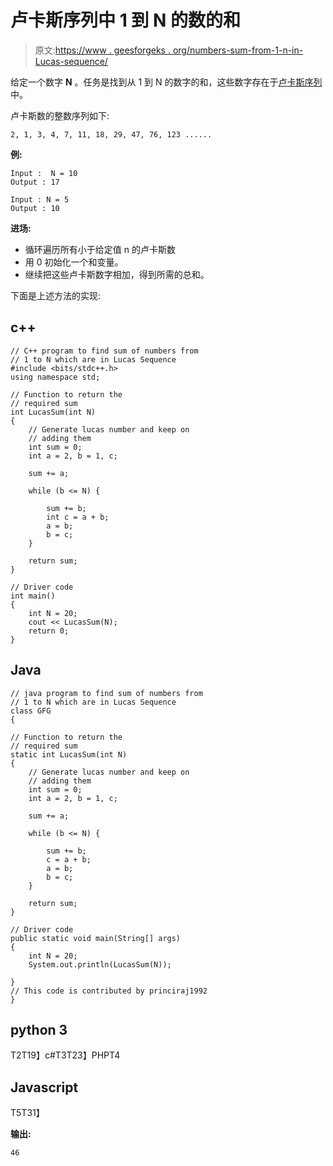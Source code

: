 # 卢卡斯序列中 1 到 N 的数的和

> 原文:[https://www . geesforgeks . org/numbers-sum-from-1-n-in-Lucas-sequence/](https://www.geeksforgeeks.org/sum-of-numbers-from-1-to-n-which-are-in-lucas-sequence/)

给定一个数字 **N** 。任务是找到从 1 到 N 的数字的和，这些数字存在于[卢卡斯序列](https://www.geeksforgeeks.org/lucas-numbers/)中。

卢卡斯数的整数序列如下:

```
2, 1, 3, 4, 7, 11, 18, 29, 47, 76, 123 ......
```

**例:**

```
Input :  N = 10
Output : 17

Input : N = 5
Output : 10
```

**进场:**

*   循环遍历所有小于给定值 n 的卢卡斯数
*   用 0 初始化一个和变量。
*   继续把这些卢卡斯数字相加，得到所需的总和。

下面是上述方法的实现:

## c++

```
// C++ program to find sum of numbers from
// 1 to N which are in Lucas Sequence
#include <bits/stdc++.h>
using namespace std;

// Function to return the
// required sum
int LucasSum(int N)
{
    // Generate lucas number and keep on
    // adding them
    int sum = 0;
    int a = 2, b = 1, c;

    sum += a;

    while (b <= N) {

        sum += b;
        int c = a + b;
        a = b;
        b = c;
    }

    return sum;
}

// Driver code
int main()
{
    int N = 20;
    cout << LucasSum(N);
    return 0;
}
```

## Java

```
// java program to find sum of numbers from
// 1 to N which are in Lucas Sequence
class GFG
{

// Function to return the
// required sum
static int LucasSum(int N)
{
    // Generate lucas number and keep on
    // adding them
    int sum = 0;
    int a = 2, b = 1, c;

    sum += a;

    while (b <= N) {

        sum += b;
        c = a + b;
        a = b;
        b = c;
    }

    return sum;
}

// Driver code
public static void main(String[] args)
{
    int N = 20;
    System.out.println(LucasSum(N));

}
// This code is contributed by princiraj1992
}
```

## python 3

T2T19】c#T3T23】PHPT4

## Javascript

T5T31】

**输出:**

```
46
```